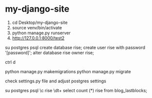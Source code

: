 # my-django-site

1. cd Desktop/my-django-site
2. source venv/bin/activate
3. python manage.py runserver
4. http://127.0.0.1:8000/test2

su postgres
psql
create database rise;
create user rise with password '[password]';
alter database rise owner rise;

ctrl d

python manage.py makemigrations
python manage.py migrate

check settings.py file and adjust postgres settings

su postgres
psql
\c rise
\dt+
select count (*) rise from blog_lastblocks;
